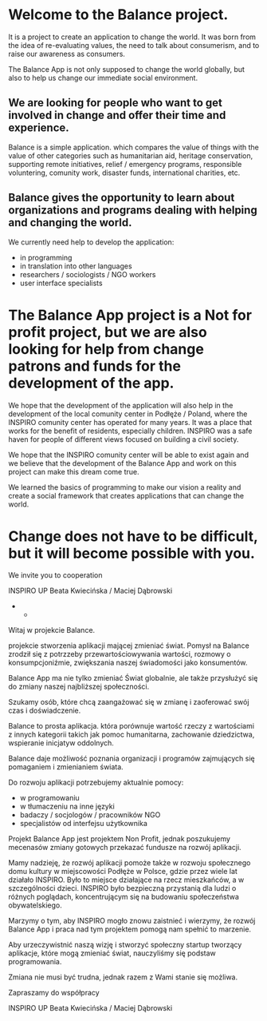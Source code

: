 # Welcome to the Balance project.

It is a project to create an application to change the world. It was born from the idea of ​​re-evaluating values, the need to talk about consumerism, and to raise our awareness as consumers.

The Balance App is not only supposed to change the world globally, but also to help us change our immediate social environment.

## We are looking for people who want to get involved in change and offer their time and experience.

Balance is a simple application. which compares the value of things with the value of other categories such as humanitarian aid, heritage conservation, supporting remote initiatives, relief / emergency programs, responsible voluntering, comunity work, disaster funds, international charities, etc.

## Balance gives the opportunity to learn about organizations and programs dealing with helping and changing the world.

We currently need help to develop the application:

- in programming
- in translation into other languages
- researchers / sociologists / NGO workers
- user interface specialists

# The Balance App project is a Not for profit project, but we are also looking for help from change patrons and funds for the development of the app.

We hope that the development of the application will also help in the development of the local comunity center in Podłęże / Poland, where the INSPIRO comunity center has operated for many years. It was a place that works for the benefit of residents, especially children. INSPIRO was a safe haven for people of different views focused on building a civil society.

We hope that the INSPIRO comunity center will be able to exist again and we believe that the development of the Balance App and work on this project can make this dream come true.

We learned the basics of programming to make our vision a reality and create a social framework that creates applications that can change the world.

# Change does not have to be difficult, but it will become possible with you.

We invite you to cooperation

INSPIRO UP
Beata Kwiecińska / Maciej Dąbrowski

- - 

Witaj w projekcie Balance.

projekcie stworzenia aplikacji mającej zmieniać świat. Pomysł na Balance zrodził się z potrzzeby przewartościowywania wartości, rozmowy o konsumpcjoniźmie, zwiększania naszej świadomości jako konsumentów.

Balance App ma nie tylko zmieniać Świat globalnie, ale także przysłużyć się do zmiany naszej najbliższej społeczności. 

Szukamy osób, które chcą zaangażować się w zmianę i zaoferować swój czas i doświadczenie.

Balance to prosta aplikacja. która porównuje wartość rzeczy z wartościami z innych kategorii takich jak pomoc humanitarna, zachowanie dziedzictwa, wspieranie inicjatyw oddolnych.

Balance daje możliwość poznania organizacji i programów zajmujących się pomaganiem i zmienianiem świata.

Do rozwoju aplikacji potrzebujemy aktualnie pomocy:

- w programowaniu
- w tłumaczeniu na inne języki
- badaczy / socjologów / pracowników NGO
- specjalistów od interfejsu użytkownika

Projekt Balance App jest projektem Non Profit, jednak poszukujemy mecenasów zmiany gotowych przekazać fundusze na rozwój aplikacji.

Mamy nadzieję, że rozwój aplikacji pomoże także w rozwoju społecznego domu kultury w miejscowości Podłęże w Polsce, gdzie przez wiele lat działało INSPIRO. Było to miejsce działające na rzecz mieszkańców, a w szczególności dzieci. INSPIRO było bezpieczną przystanią dla ludzi o różnych poglądach, koncentrującym się na budowaniu społeczeństwa obywatelskiego.

Marzymy o tym, aby INSPIRO mogło znowu zaistnieć i wierzymy, że rozwój Balance App i praca nad tym projektem pomogą nam spełnić to marzenie. 

Aby urzeczywistnić naszą wizję i stworzyć społeczny startup tworzący aplikacje, które mogą zmieniać świat, nauczyliśmy się podstaw programowania. 

Zmiana nie musi być trudna, jednak razem z Wami stanie się możliwa.

Zapraszamy do współpracy

INSPIRO UP
Beata Kwiecińska / Maciej Dąbrowski

